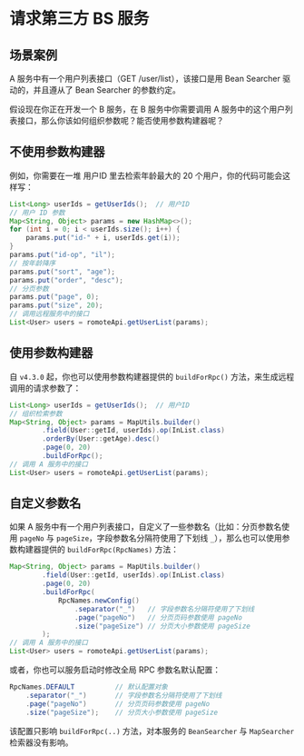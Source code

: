 # 请求第三方 BS 服务

## 场景案例

A 服务中有一个用户列表接口（GET /user/list），该接口是用 Bean Searcher 驱动的，并且遵从了 Bean Searcher 的参数约定。

假设现在你正在开发一个 B 服务，在 B 服务中你需要调用 A 服务中的这个用户列表接口，那么你该如何组织参数呢？能否使用参数构建器呢？

## 不使用参数构建器

例如，你需要在一堆 用户ID 里去检索年龄最大的 20 个用户，你的代码可能会这样写：

```java
List<Long> userIds = getUserIds();  // 用户ID
// 用户 ID 参数
Map<String, Object> params = new HashMap<>();
for (int i = 0; i < userIds.size(); i++) {
    params.put("id-" + i, userIds.get(i));
}
params.put("id-op", "il");
// 按年龄降序
params.put("sort", "age");
params.put("order", "desc");
// 分页参数
params.put("page", 0);
params.put("size", 20);
// 调用远程服务中的接口
List<User> users = romoteApi.getUserList(params);
```

## 使用参数构建器

自 `v4.3.0` 起，你也可以使用参数构建器提供的 `buildForRpc()` 方法，来生成远程调用的请求参数了：

```java
List<Long> userIds = getUserIds();  // 用户ID
// 组织检索参数
Map<String, Object> params = MapUtils.builder()
        .field(User::getId, userIds).op(InList.class)
        .orderBy(User::getAge).desc()
        .page(0, 20)
        .buildForRpc();
// 调用 A 服务中的接口
List<User> users = romoteApi.getUserList(params);
```

## 自定义参数名

如果 A 服务中有一个用户列表接口，自定义了一些参数名（比如：分页参数名使用 `pageNo` 与 `pageSize`，字段参数名分隔符使用了下划线 `_`），那么也可以使用参数构建器提供的 `buildForRpc(RpcNames)` 方法：

```java
Map<String, Object> params = MapUtils.builder()
        .field(User::getId, userIds).op(InList.class)
        .page(0, 20)
        .buildForRpc(
            RpcNames.newConfig()
                .separator("_")   // 字段参数名分隔符使用了下划线
                .page("pageNo")   // 分页页码参数使用 pageNo
                .size("pageSize") // 分页大小参数使用 pageSize
        );
// 调用 A 服务中的接口
List<User> users = romoteApi.getUserList(params);
```

或者，你也可以服务启动时修改全局 RPC 参数名默认配置：

```java
RpcNames.DEFAULT          // 默认配置对象
    .separator("_")       // 字段参数名分隔符使用了下划线
    .page("pageNo")       // 分页页码参数使用 pageNo
    .size("pageSize");    // 分页大小参数使用 pageSize
```

该配置只影响 `buildForRpc(..)` 方法，对本服务的 `BeanSearcher` 与 `MapSearcher` 检索器没有影响。
